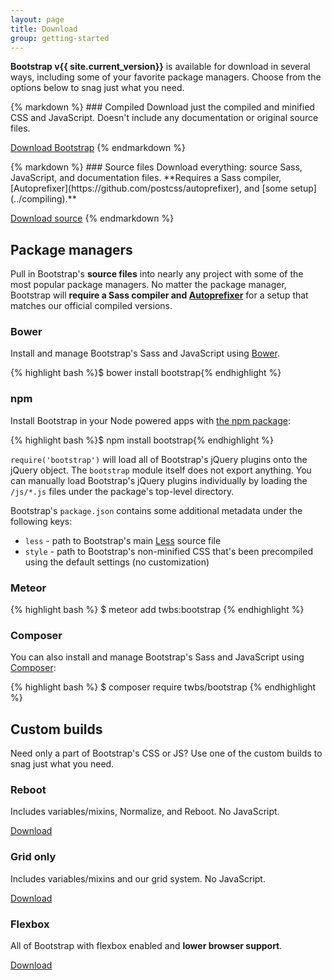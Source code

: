```yaml
---
layout: page
title: Download
group: getting-started
---
```


**Bootstrap v{{ site.current_version}}** is available for download in several ways, including some of your favorite package managers. Choose from the options below to snag just what you need.

<div class="row m-t-md">
  <div class="col-sm-6">
{% markdown %}
### Compiled
Download just the compiled and minified CSS and JavaScript. Doesn't include any documentation or original source files.

<a href="{{ site.download.dist }}" class="btn btn-bs btn-outline" onclick="ga('send', 'event', 'Getting started', 'Download', 'Download compiled');">Download Bootstrap</a>
{% endmarkdown %}
  </div>
  <div class="col-sm-6">
{% markdown %}
### Source files
Download everything: source Sass, JavaScript, and documentation files. **Requires a Sass compiler, [Autoprefixer](https://github.com/postcss/autoprefixer), and [some setup](../compiling).**

<a href="{{ site.download.source }}" class="btn btn-bs btn-outline" onclick="ga('send', 'event', 'Getting started', 'Download', 'Download source');">Download source</a>
{% endmarkdown %}
  </div>
</div>

## Package managers

Pull in Bootstrap's **source files** into nearly any project with some of the most popular package managers. No matter the package manager, Bootstrap will **require a Sass compiler and [Autoprefixer](https://github.com/postcss/autoprefixer)** for a setup that matches our official compiled versions.

### Bower

Install and manage Bootstrap's Sass and JavaScript using [Bower](http://bower.io).

{% highlight bash %}$ bower install bootstrap{% endhighlight %}

### npm

Install Bootstrap in your Node powered apps with [the npm package](https://www.npmjs.org/package/bootstrap):

{% highlight bash %}$ npm install bootstrap{% endhighlight %}

`require('bootstrap')` will load all of Bootstrap's jQuery plugins onto the jQuery object. The `bootstrap` module itself does not export anything. You can manually load Bootstrap's jQuery plugins individually by loading the `/js/*.js` files under the package's top-level directory.

Bootstrap's `package.json` contains some additional metadata under the following keys:

- `less` - path to Bootstrap's main [Less](http://lesscss.org) source file
- `style` - path to Bootstrap's non-minified CSS that's been precompiled using the default settings (no customization)

### Meteor

{% highlight bash %}
$ meteor add twbs:bootstrap
{% endhighlight %}

### Composer

You can also install and manage Bootstrap's Sass and JavaScript using [Composer](https://getcomposer.org):

{% highlight bash %}
$ composer require twbs/bootstrap
{% endhighlight %}


## Custom builds

Need only a part of Bootstrap's CSS or JS? Use one of the custom builds to snag just what you need.

<div class="row">
  <div class="col-sm-4">
    <h3>Reboot</h3>
    <p>Includes variables/mixins, Normalize, and Reboot. No JavaScript.</p>
    <a class="btn btn-bs btn-outline" href="#">Download</a>
  </div>
  <div class="col-sm-4">
    <h3>Grid only</h3>
    <p>Includes variables/mixins and our grid system. No JavaScript.</p>
    <a class="btn btn-bs btn-outline" href="#">Download</a>
  </div>
  <div class="col-sm-4">
    <h3>Flexbox</h3>
    <p>All of Bootstrap with flexbox enabled and <strong>lower browser support</strong>.</p>
    <a class="btn btn-bs btn-outline" href="#">Download</a>
  </div>
</div>
